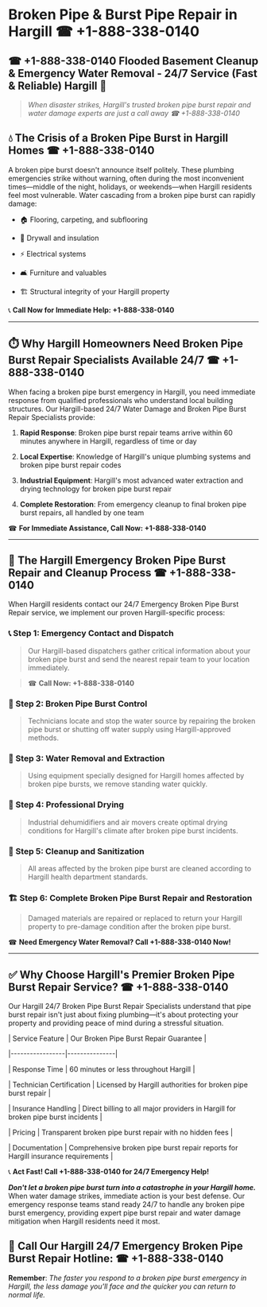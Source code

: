 # Broken Pipe & Burst Pipe Repair in Hargill ☎ +1-888-338-0140  
## ☎ +1-888-338-0140 Flooded Basement Cleanup & Emergency Water Removal - 24/7 Service (Fast & Reliable) Hargill 🚨  

> *When disaster strikes, Hargill's trusted broken pipe burst repair and water damage experts are just a call away ☎ +1-888-338-0140*  

## 💧 The Crisis of a Broken Pipe Burst in Hargill Homes ☎ +1-888-338-0140  

A broken pipe burst doesn't announce itself politely. These plumbing emergencies strike without warning, often during the most inconvenient times—middle of the night, holidays, or weekends—when Hargill residents feel most vulnerable. Water cascading from a broken pipe burst can rapidly damage:  

* 🏠 Flooring, carpeting, and subflooring  
* 🧱 Drywall and insulation  
* ⚡ Electrical systems  
* 🛋️ Furniture and valuables  
* 🏗️ Structural integrity of your Hargill property  

📞 **Call Now for Immediate Help: +1-888-338-0140**  

---  

## ⏱️ Why Hargill Homeowners Need Broken Pipe Burst Repair Specialists Available 24/7 ☎ +1-888-338-0140  

When facing a broken pipe burst emergency in Hargill, you need immediate response from qualified professionals who understand local building structures. Our Hargill-based 24/7 Water Damage and Broken Pipe Burst Repair Specialists provide:  

1. **Rapid Response**: Broken pipe burst repair teams arrive within 60 minutes anywhere in Hargill, regardless of time or day  
2. **Local Expertise**: Knowledge of Hargill's unique plumbing systems and broken pipe burst repair codes  
3. **Industrial Equipment**: Hargill's most advanced water extraction and drying technology for broken pipe burst repair  
4. **Complete Restoration**: From emergency cleanup to final broken pipe burst repairs, all handled by one team  

☎ **For Immediate Assistance, Call Now: +1-888-338-0140**  

---  

## 🔧 The Hargill Emergency Broken Pipe Burst Repair and Cleanup Process ☎ +1-888-338-0140  

When Hargill residents contact our 24/7 Emergency Broken Pipe Burst Repair service, we implement our proven Hargill-specific process:  

### 📞 Step 1: Emergency Contact and Dispatch  
> Our Hargill-based dispatchers gather critical information about your broken pipe burst and send the nearest repair team to your location immediately.  
> ☎ **Call Now: +1-888-338-0140**  

### 🚿 Step 2: Broken Pipe Burst Control  
> Technicians locate and stop the water source by repairing the broken pipe burst or shutting off water supply using Hargill-approved methods.  

### 🌊 Step 3: Water Removal and Extraction  
> Using equipment specially designed for Hargill homes affected by broken pipe bursts, we remove standing water quickly.  

### 💨 Step 4: Professional Drying  
> Industrial dehumidifiers and air movers create optimal drying conditions for Hargill's climate after broken pipe burst incidents.  

### 🧼 Step 5: Cleanup and Sanitization  
> All areas affected by the broken pipe burst are cleaned according to Hargill health department standards.  

### 🏗️ Step 6: Complete Broken Pipe Burst Repair and Restoration  
> Damaged materials are repaired or replaced to return your Hargill property to pre-damage condition after the broken pipe burst.  

☎ **Need Emergency Water Removal? Call +1-888-338-0140 Now!**  

---  

## ✅ Why Choose Hargill's Premier Broken Pipe Burst Repair Service? ☎ +1-888-338-0140  

Our Hargill 24/7 Broken Pipe Burst Repair Specialists understand that pipe burst repair isn't just about fixing plumbing—it's about protecting your property and providing peace of mind during a stressful situation.  

| Service Feature | Our Broken Pipe Burst Repair Guarantee |  
|-----------------|---------------|  
| Response Time | 60 minutes or less throughout Hargill |  
| Technician Certification | Licensed by Hargill authorities for broken pipe burst repair |  
| Insurance Handling | Direct billing to all major providers in Hargill for broken pipe burst incidents |  
| Pricing | Transparent broken pipe burst repair with no hidden fees |  
| Documentation | Comprehensive broken pipe burst repair reports for Hargill insurance requirements |  

📞 **Act Fast! Call +1-888-338-0140 for 24/7 Emergency Help!**  

***Don't let a broken pipe burst turn into a catastrophe in your Hargill home.*** When water damage strikes, immediate action is your best defense. Our emergency response teams stand ready 24/7 to handle any broken pipe burst emergency, providing expert pipe burst repair and water damage mitigation when Hargill residents need it most.  

## 📱 Call Our Hargill 24/7 Emergency Broken Pipe Burst Repair Hotline: ☎ +1-888-338-0140  

**Remember**: *The faster you respond to a broken pipe burst emergency in Hargill, the less damage you'll face and the quicker you can return to normal life.*